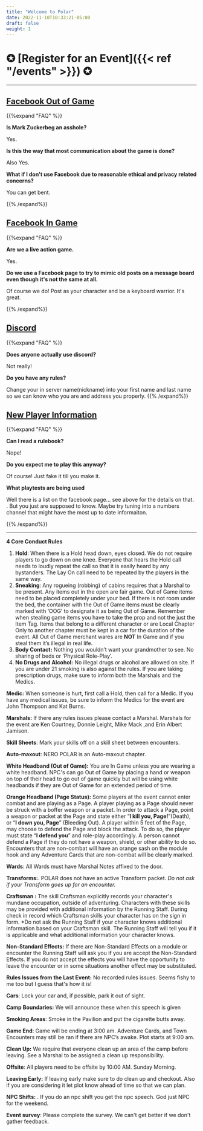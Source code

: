 ```yaml
---
title: "Welcome to Polar"
date: 2022-11-10T10:33:21-05:00
draft: false
weight: 1
---
```

# **✪ [Register for an Event]({{< ref "/events" >}}) ✪**

------

## [Facebook Out of Game](https://www.facebook.com/groups/348666906438615?sorting_setting=CHRONOLOGICAL)  
{{%expand "FAQ" %}}

**Is Mark Zuckerbeg an asshole?**

Yes.

**Is this the way that most communication about the game is done?**

 Also Yes.

**What if I don't use Facebook due to  reasonable ethical and privacy related concerns?** 

You can get bent.

{{% /expand%}}

## [Facebook In Game](https://www.facebook.com/groups/3408485185934076/)  
{{%expand "FAQ" %}}

**Are we a live action game.**

Yes.

**Do we use a Facebook page to try to mimic old posts on a message board even though it's not the same at all.**

 Of course we do! Post as your character and be a keyboard warrior. It's great. 

{{% /expand%}}

## [Discord](https://www.facebook.com/groups/348666906438615/permalink/802964631008838/)  
{{%expand "FAQ" %}} 

**Does anyone actually use discord?** 

Not really!

**Do you have any rules?**

Change your in server name(nickname) into your first name and last name so we can know who you are and address you properly.
{{% /expand%}}

## [New Player Information]()  
{{%expand "FAQ" %}}

**Can I read a rulebook?** 

Nope!

**Do you expect me to play this anyway?** 

Of course! Just fake it till you make it. 

**What playtests are being used**

Well there is a list on the facebook page... see above for the details on that. . But you just are supposed to know.  Maybe try tuning into a numbers channel that might have the most up to date informaiton.

{{% /expand%}}

---

  **4 Core Conduct Rules**

1. **Hold**: When there is a Hold head down, eyes closed. We do not require players to go down on one knee. Everyone that hears the Hold call needs to loudly repeat the call so that it is easily heard by any bystanders. The Lay On call need to be repeated by the players in the same way.
2. **Sneaking**: Any rogueing (robbing) of cabins requires that a Marshal to be present. Any items out in the open are fair game. Out of Game items need to be placed completely under your bed. If there is not room under the bed, the container with the Out of Game items must be clearly marked with ‘OOG’ to designate it as being Out of Game. Remember when stealing game items you have to take the prop and not the just the Item Tag. Items that belong to a different character or are Local Chapter Only to another chapter must be kept in a car for the duration of the event. All Out of Game merchant wares are **NOT** In Game and if you steal them it’s illegal in real life.
3. **Body Contact:** Nothing you wouldn’t want your grandmother to see. No sharing of beds or ‘Physical Role-Play’.
4. **No Drugs and Alcohol:** No illegal drugs or alcohol are allowed on site. If you are under 21 smoking is also against the rules. If you are taking prescription drugs, make sure to inform both the Marshals and the Medics.

**Medic:** When someone is hurt, first call a Hold, then call for a Medic. If you have any medical issues, be sure to inform the Medics for the event are John Thompson and Kat Burns.

**Marshals:** If there any rules issues please contact a Marshal. Marshals for the event are Ken Courtney, Donnie Leight, Mike Mack ,and Erin Albert Jamison.

**Skill Sheets**: Mark your skills off on a skill sheet between encounters.

**Auto-maxout**: NERO POLAR is an Auto-maxout chapter.

**White Headband (Out of Game):** You are In Game unless you are wearing a white headband. NPC's can go Out of Game by placing a hand or weapon on top of their head to go out of game quickly but will be using white headbands if they are Out of Game for an extended period of time.

**Orange Headband (Page Status):** Some players at the event cannot enter combat and are playing as a Page. A player playing as a Page should never be struck with a boffer weapon or a packet. In order to attack a Page, point a weapon or packet at the Page and state either “**I kill you, Page!**”(Death), or “**I down you, Page**” (Bleeding Out). A player within 5 feet of the Page, may choose to defend the Page and block the attack. To do so, the player must state “**I defend you**” and role-play accordingly. A person cannot defend a Page if they do not have a weapon, shield, or other ability to do so. Encounters that are non-combat will have an orange sash on the module hook and any Adventure Cards that are non-combat will be clearly marked.

**Wards**: All Wards must have Marshal Notes affixed to the door.

**Transforms:**. POLAR does not have an active Transform packet.  *Do not ask if your Transform goes up for an encounter.* 

**Craftsman <Type>:** The skill Craftsman <Type> explicitly records your character's mundane occupation, outside of adventuring. Characters with these skills may be provided with additional information by the Running Staff. During check in record which Craftsman <Type> skills your character has on the sign in form. *Do not ask the Running Staff if your character knows additional information based on your Craftsman <Type> skill. The Running Staff will tell you if it is applicable and what additional information your character knows.

**Non-Standard Effects:** If there are Non-Standard Effects on a module or encounter the Running Staff will ask you if you are accept the Non-Standard Effects. If you do not accept the effects you will have the opportunity to leave the encounter or in some situations another effect may be substituted.

**Rules Issues from the Last Event:** No recorded rules issues. Seems fishy to me too but I guess that's how it is!

**Cars**: Lock your car and, if possible, park it out of sight.

**Camp Boundaries:** We will announce these when this speech is given

**Smoking Areas**: Smoke in the Pavilion and put the cigarette butts away.

**Game End**: Game will be ending at 3:00 am. Adventure Cards, and Town Encounters may still be ran if there are NPC’s awake. Plot starts at 9:00 am.

**Clean Up:** We require that everyone clean up an area of the camp before leaving. See a Marshal to be assigned a clean up responsibility.

**Offsite**: All players need to be offsite by 10:00 AM. Sunday Morning.

**Leaving Early:** If leaving early make sure to do clean up and checkout. Also if you are considering it let plot know ahead of time so that we can plan. 

**NPC Shifts:** . If you do an npc shift you get the npc speech. God just NPC for the weekend. 

**Event survey**: Please complete the survey. We can't get better if we don't gather feedback. 
